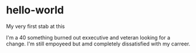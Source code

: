 # hello-world
My very first stab at this


I'm a 40 something burned out exxecutive and veteran looking for a change.  I'm still empoyeed but amd completely dissatisfied with my carreer.  
